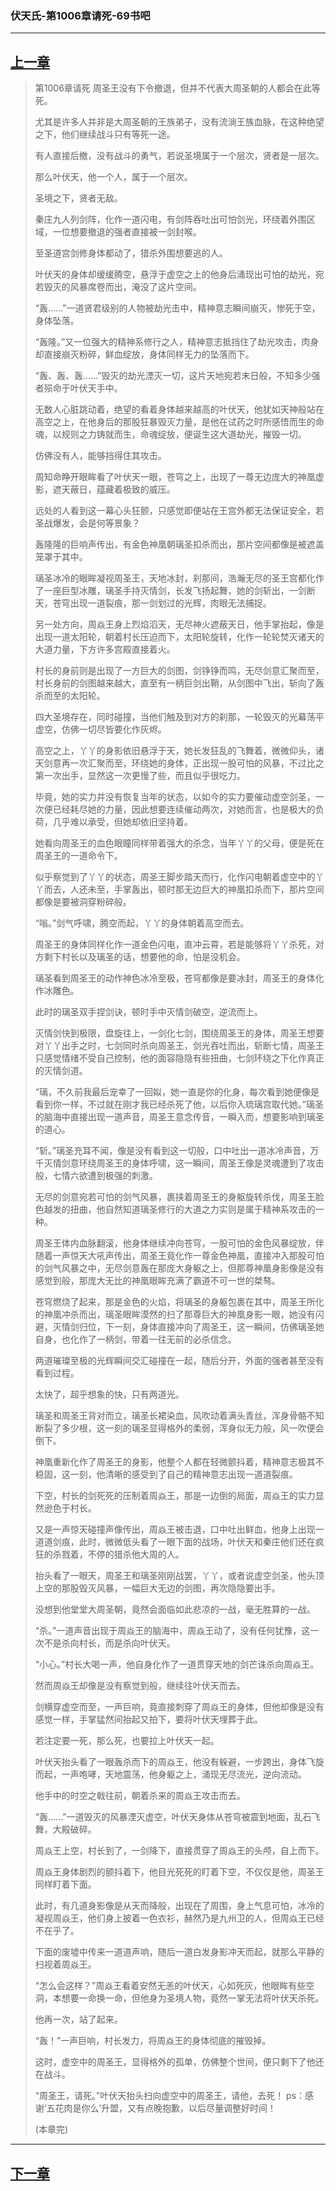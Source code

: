 ### 伏天氏-第1006章请死-69书吧

--------
[上一章](./d28872f3025fd08e0d9cc54a76e46964.md)
--------


>
>
>
>第1006章请死
>周圣王没有下令撤退，但并不代表大周圣朝的人都会在此等死。
>
>尤其是许多人并非是大周圣朝的王族弟子，没有流淌王族血脉，在这种绝望之下，他们继续战斗只有等死一途。
>
>有人直接后撤，没有战斗的勇气，若说圣境属于一个层次，贤者是一层次。
>
>那么叶伏天，他一个人，属于一个层次。
>
>圣境之下，贤者无敌。
>
>秦庄九人列剑阵，化作一道闪电，有剑阵吞吐出可怕剑光，环绕着外围区域，一位想要撤退的强者直接被一剑封喉。
>
>至圣道宫剑修身体都动了，猎杀外围想要逃的人。
>
>叶伏天的身体却缓缓腾空，悬浮于虚空之上的他身后涌现出可怕的劫光，宛若毁灭的风暴席卷而出，淹没了这片空间。
>
>“轰……”一道贤君级别的人物被劫光击中，精神意志瞬间崩灭，惨死于空，身体坠落。
>
>“轰隆。”又一位强大的精神系修行之人，精神意志抵挡住了劫光攻击，肉身却直接崩灭粉碎，鲜血绽放，身体同样无力的坠落而下。
>
>“轰、轰、轰……”毁灭的劫光湮灭一切，这片天地宛若末日般，不知多少强者殒命于叶伏天手中。
>
>无数人心脏跳动着，绝望的看着身体越来越高的叶伏天，他犹如天神般站在高空之上，在他身后的那股狂暴毁灭力量，是他在试药之时所感悟而生的命魂，以规则之力铸就而生，命魂绽放，便诞生这大道劫光，摧毁一切。
>
>仿佛没有人，能够挡得住其攻击。
>
>周知命睁开眼眸看了叶伏天一眼，苍穹之上，出现了一尊无边庞大的神凰虚影，遮天蔽日，蕴藏着极致的威压。
>
>远处的人看到这一幕心头狂颤，只感觉即便站在王宫外都无法保证安全，若圣战爆发，会是何等景象？
>
>轰隆隆的巨响声传出，有金色神凰朝璃圣扣杀而出，那片空间都像是被遮盖笼罩于其中。
>
>璃圣冰冷的眼眸凝视周圣王，天地冰封，刹那间，浩瀚无尽的圣王宫都化作了一座巨型冰雕，璃圣手持灭情剑，长发飞扬起舞，她的剑斩出，一剑断天，苍穹出现一道裂痕，那一剑划过的光辉，肉眼无法捕捉。
>
>另一处方向，周焱王身上烈焰滔天，无尽神火遮蔽天日，他手掌抬起，像是出现一道太阳轮，朝着村长压迫而下，太阳轮旋转，化作一轮轮焚灭诸天的大道力量，下方许多宫殿直接着火。
>
>村长的身前则是出现了一方巨大的剑图，剑铮铮而鸣，无尽剑意汇聚而至，村长身前的剑图越来越大，直至有一柄巨剑出鞘，从剑图中飞出，斩向了轰杀而至的太阳轮。
>
>四大圣境存在，同时碰撞，当他们触及到对方的刹那，一轮毁灭的光幕荡平虚空，仿佛一切尽皆要化作灰烬。
>
>高空之上，丫丫的身影依旧悬浮于天，她长发狂乱的飞舞着，微微仰头，诸天剑意再一次汇聚而至，环绕她的身体，正出现一股可怕的风暴，不过比之第一次出手，显然这一次更慢了些，而且似乎很吃力。
>
>毕竟，她的实力并没有恢复当年的状态，以如今的实力要催动虚空剑圣，一次便已经耗尽她的力量，因此想要连续催动两次，对她而言，也是极大的负荷，几乎难以承受，但她却依旧坚持着。
>
>她看向周圣王的血色眼瞳同样带着强大的杀念，当年丫丫的父母，便是死在周圣王的一道命令下。
>
>似乎察觉到了丫丫的状态，周圣王脚步踏天而行，化作闪电朝着虚空中的丫丫而去，人还未至，手掌轰出，顿时那无边巨大的神凰扣杀而下，那片空间都像是要被洞穿粉碎般。
>
>“嗡。”剑气呼啸，腾空而起，丫丫的身体朝着高空而去。
>
>周圣王的身体同样化作一道金色闪电，直冲云霄，若是能够将丫丫杀死，对方剩下村长以及璃圣的话，想要他的命，怕是没机会。
>
>璃圣看到周圣王的动作神色冰冷至极，苍穹都像是要冰封，周圣王的身体化作冰雕色。
>
>此时的璃圣双手捏剑诀，顿时手中灭情剑破空，逆流而上。
>
>灭情剑快到极限，盘旋往上，一剑化七剑，围绕周圣王的身体，周圣王想要对丫丫出手之时，七剑同时杀向周圣王，剑光吞吐而出，斩断七情，周圣王只感觉情绪不受自己控制，他的面容隐隐有些扭曲，七剑环绕之下化作真正的灭情剑道。
>
>“璃，不久前我最后宠幸了一回姒，她一直是你的化身，每次看到她便像是看到你一样，不过就在刚才我已经杀死了他，以后你入琉璃宫取代她。”璃圣的脑海中直接出现一道声音，周圣王意念传音，一瞬入而，想要影响到璃圣的道心。
>
>“斩。”璃圣充耳不闻，像是没有看到这一切般，口中吐出一道冰冷声音，万千灭情剑意环绕周圣王的身体呼啸，这一瞬间，周圣王像是灵魂遭到了攻击般，七情六欲遭到极强的刺激。
>
>无尽的剑意宛若可怕的剑气风暴，裹挟着周圣王的身躯旋转杀伐，周圣王脸色越发的扭曲，他自然知道璃圣修行的大道之力实则是属于精神系攻击的一种。
>
>周圣王体内血脉翻滚，他身体继续冲向苍穹，一股可怕的金色风暴绽放，伴随着一声惊天大吼声传出，周圣王竟化作一尊金色神凰，直接冲入那股可怕的剑气风暴之中，无尽剑意轰在那庞大身躯之上，但那尊神凰身影像是没有感觉到般，那庞大无比的神凰眼眸充满了霸道不可一世的桀骜。
>
>苍穹燃烧了起来，那是金色的火焰，将璃圣的身躯包裹在其中，周圣王所化的神凰冲杀而出，璃圣眼眸漠然的扫了那尊巨大的神凰身影一眼，她没有闪避，灭情剑归位，下一刻，身体直接冲向了周圣王，这一瞬间，仿佛璃圣她自身，也化作了一柄剑，带着一往无前的必杀信念。
>
>两道璀璨至极的光辉瞬间交汇碰撞在一起，随后分开，外面的强者甚至没有看到过程。
>
>太快了，超乎想象的快，只有两道光。
>
>璃圣和周圣王背对而立，璃圣长裙染血，风吹动着满头青丝，浑身骨骼不知断裂了多少根，这一刻的璃圣显得格外的柔弱，浑身似无力般，风一吹便会倒下。
>
>神凰重新化作了周圣王的身影，他整个人都在轻微颤抖着，精神意志极其不稳固，这一刻，他清晰的感受到了自己的精神意志出现一道道裂痕。
>
>下空，村长的剑死死的压制着周焱王，那是一边倒的局面，周焱王的实力显然逊色于村长。
>
>又是一声惊天碰撞声像传出，周焱王被击退，口中吐出鲜血，他身上出现一道道剑痕，此时，微微低头看了一眼下面的战场，叶伏天和秦庄他们还在疯狂的杀戮着，不停的猎杀他大周的人。
>
>抬头看了一眼天，周圣王和璃圣刚刚战罢，丫丫，或者说虚空剑圣，他头顶上空的那股毁灭风暴，一幅巨大无边的剑图，再次隐隐要出手。
>
>没想到他堂堂大周圣朝，竟然会面临如此悲凉的一战，毫无胜算的一战。
>
>“杀。”一道声音出现于周焱王的脑海中，周焱王动了，没有任何犹豫，这一次不是杀向村长，而是杀向叶伏天。
>
>“小心。”村长大喝一声，他自身化作了一道贯穿天地的剑芒诛杀向周焱王。
>
>然而周焱王却像是没有察觉到般，继续往叶伏天而去。
>
>剑横穿虚空而至，一声巨响，竟直接刺穿了周焱王的身体，但他却像是没有感觉一样，手掌猛然间抬起又拍下，要将叶伏天埋葬于此。
>
>若注定要一死，那么死，也要拉上叶伏天一起。
>
>叶伏天抬头看了一眼轰杀而下的周焱王，他没有躲避，一步跨出，身体飞旋而起，一声咆哮，天地震荡，他身躯之上，涌现无尽流光，逆向流动。
>
>他手中的时空之戟往前，朝着杀来的周焱王攻击而去。
>
>“轰……”一道毁灭的风暴湮灭虚空，叶伏天身体从苍穹被震到地面，乱石飞舞，大殿破碎。
>
>周焱王上空，村长到了，一剑降下，直接贯穿了周焱王的头颅，自上而下。
>
>周焱王身体剧烈的颤抖着下，他目光死死的盯着下空，不仅仅是他，周圣王同样盯着下面。
>
>此时，有几道身影像是从天而降般，出现在了周围，身上气息可怕，冰冷的凝视周焱王，他们身上披着一色衣衫，赫然乃是九州卫的人，但周焱王已经不在乎了。
>
>下面的废墟中传来一道道声响，随后一道白发身影冲天而起，就那么平静的扫视着周焱王。
>
>“怎么会这样？”周焱王看着安然无恙的叶伏天，心如死灰，他眼眸有些空洞，本想要一命换一命，但他身为圣境人物，竟然一掌无法将叶伏天杀死。
>
>他再一次，站了起来。
>
>“轰！”一声巨响，村长发力，将周焱王的身体彻底的摧毁掉。
>
>这时，虚空中的周圣王，显得格外的孤单，仿佛整个世间，便只剩下了他还在战斗。
>
>“周圣王，请死。”叶伏天抬头扫向虚空中的周圣王，请他，去死！
>ps：感谢‘五花肉是你么’升盟，又有点晚抱歉，以后尽量调整好时间！
>
>(本章完)
>
>

--------
[下一章](./6194107ae313827fab4d9d8a50111759.md)
--------
